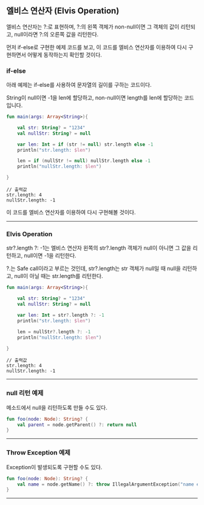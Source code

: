 ## 엘비스 연산자 (Elvis Operation)

엘비스 연산자는 ?:로 표현하며, ?:의 왼쪽 객체가 non-null이면 그 객체의 값이 리턴되고, null이라면 ?:의 오른쪽 값을 리턴한다.

먼저 if-else로 구현한 예제 코드를 보고, 이 코드를 엘비스 연산자를 이용하여 다시 구현하면서 어떻게 동작하는지 확인할 것이다.


### if-else

아래 예제는 if-else를 사용하여 문자열의 길이를 구하는 코드이다.

String이 null이면 -1을 len에 할당하고, non-null이면 length를 len에 할당하는 코드입니다.

```kotlin
fun main(args: Array<String>){

    val str: String? = "1234"
    val nullStr: String? = null

    var len: Int = if (str != null) str.length else -1
    println("str.length: $len")

    len = if (nullStr != null) nullStr.length else -1
    println("nullStr.length: $len")

}
```


```
// 출력값
str.length: 4
nullStr.length: -1
```

이 코드를 엘비스 연산자를 이용하여 다시 구현해볼 것이다.

---
### Elvis Operation
str?.length ?: -1는 엘비스 연산자 왼쪽의 str?.length 객체가 null이 아니면 그 값을 리턴하고, null이면 -1을 리턴한다.

?.는 Safe call이라고 부르는 것인데, str?.length는 str 객체가 null일 때 null을 리턴하고, null이 아닐 때는 str.length를 리턴한다.

```kotlin
fun main(args: Array<String>){

    val str: String? = "1234"
    val nullStr: String? = null

    var len: Int = str?.length ?: -1
    println("str.length: $len")

    len = nullStr?.length ?: -1
    println("nullStr.length: $len")

}
```

```
// 출력값
str.length: 4
nullStr.length: -1
```

---
### null 리턴 예제
메소드에서 null을 리턴하도록 만들 수도 있다.

```kotlin
fun foo(node: Node): String? {
    val parent = node.getParent() ?: return null
}
```

---
### Throw Exception 예제
Exception이 발생되도록 구현할 수도 있다.

```kotlin
fun foo(node: Node): String? {
    val name = node.getName() ?: throw IllegalArgumentException("name expected")
}
```

---